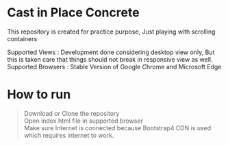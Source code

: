 # Cast in Place Concrete
 
This repository is created for practice purpose, Just playing with scrolling containers
  
Supported Views : Development done considering desktop view only, But this is taken care that things should not break in responsive view as well.  
Supported Browsers : Stable Version of Google Chrome and Microsoft Edge

# How to run
> Download or Clone the repository  
> Open index.html file in supported browser  
> Make sure Internet is connected because Bootstrap4 CDN is used which requires internet to work.  
